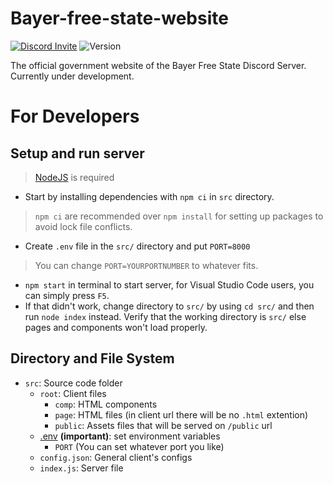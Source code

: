 # Bayer-free-state-website

[![Discord Invite]](https://discord.gg/eDfH73F)
![Version]

The official government website of the Bayer Free State Discord Server. 
Currently under development.

# For Developers

## Setup and run server
> [NodeJS](https://nodejs.org/en/) is required 

- Start by installing dependencies with `npm ci` in `src` directory.
> `npm ci` are recommended over `npm install` for setting up packages to avoid lock file conflicts.
- Create `.env` file in the `src/` directory and put `PORT=8000`
> You can change `PORT=YOURPORTNUMBER` to whatever fits.
- `npm start` in terminal to start server, for Visual Studio Code users, you can simply press `F5`.
- If that didn't work, change directory to `src/` by using `cd src/` and then run `node index` instead. Verify that the working directory is `src/` else pages and components won't load properly.

## Directory and File System
- `src`: Source code folder
    - `root`: Client files
        - `comp`: HTML components
        - `page`: HTML files (in client url there will be no `.html` extention)
        - `public`: Assets files that will be served on `/public` url
    - [.env](https://www.npmjs.com/package/dotenv) **(important)**: set environment variables
        - `PORT` (You can set whatever port you like)
    - `config.json`: General client's configs
    - `index.js`: Server file

[.env]: https://www.npmjs.com/package/dotenv
[Discord Invite]: https://img.shields.io/badge/discord-invite-5662F6
[Version]: https://img.shields.io/badge/version-0.1.2-FF0000 
<!--- 
    remember to update version every update
--->
